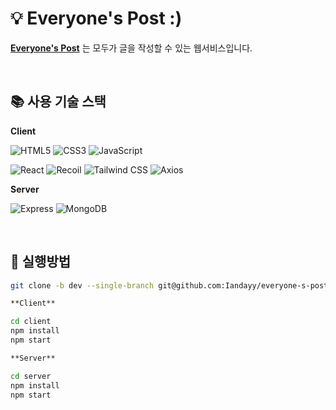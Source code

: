 # 💡 Everyone's Post :)

**[Everyone's Post](https://web-client-dpuqy925lbnnny33.gksl2.cloudtype.app/)** 는 모두가 글을 작성할 수 있는 웹서비스입니다.

<br />

## 📚 사용 기술 스택

**Client**

![HTML5](https://img.shields.io/badge/-HTML5-red)
![CSS3](https://img.shields.io/badge/-CSS3-blue)
![JavaScript](https://img.shields.io/badge/-JavaScript-yellow)

![React](https://img.shields.io/badge/-React-a2d2ff)
![Recoil](https://img.shields.io/badge/-Recoil-black)
![Tailwind CSS](https://img.shields.io/badge/-Tailwind%20CSS-00bbf9)
![Axios](https://img.shields.io/badge/-Axios-blueviolet)

**Server**

![Express](https://img.shields.io/badge/-Express-ff99c8)
![MongoDB](https://img.shields.io/badge/-MongoDB-brightgreen)

<br />

## 📂 실행방법

```sh
git clone -b dev --single-branch git@github.com:Iandayy/everyone-s-post.git

**Client**

cd client
npm install
npm start

**Server**

cd server
npm install
npm start
```
